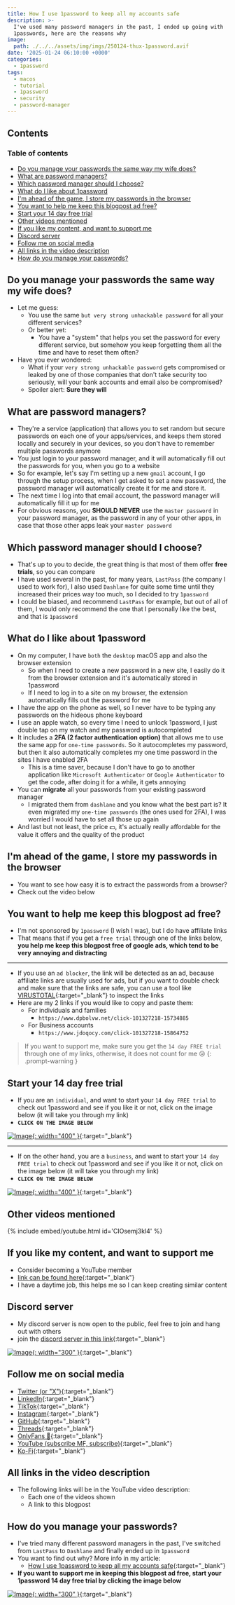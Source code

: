```yaml
---
title: How I use 1password to keep all my accounts safe
description: >-
  I've used many password managers in the past, I ended up going with
  1passwords, here are the reasons why
image:
  path: ./../../assets/img/imgs/250124-thux-1password.avif
date: '2025-01-24 06:10:00 +0000'
categories:
  - 1password
tags:
  - macos
  - tutorial
  - 1password
  - security
  - password-manager
---
```

## Contents

### Table of contents

<!-- toc -->

- [Do you manage your passwords the same way my wife does?](#do-you-manage-your-passwords-the-same-way-my-wife-does)
- [What are password managers?](#what-are-password-managers)
- [Which password manager should I choose?](#which-password-manager-should-i-choose)
- [What do I like about 1password](#what-do-i-like-about-1password)
- [I'm ahead of the game, I store my passwords in the browser](#im-ahead-of-the-game-i-store-my-passwords-in-the-browser)
- [You want to help me keep this blogpost ad free?](#you-want-to-help-me-keep-this-blogpost-ad-free)
- [Start your 14 day free trial](#start-your-14-day-free-trial)
- [Other videos mentioned](#other-videos-mentioned)
- [If you like my content, and want to support me](#if-you-like-my-content-and-want-to-support-me)
- [Discord server](#discord-server)
- [Follow me on social media](#follow-me-on-social-media)
- [All links in the video description](#all-links-in-the-video-description)
- [How do you manage your passwords?](#how-do-you-manage-your-passwords)

<!-- tocstop -->

## Do you manage your passwords the same way my wife does?

- Let me guess:
  - You use the same `but very strong unhackable password` for all your
    different services?
  - Or better yet:
    - You have a "system" that helps you set the password for every different
      service, but somehow you keep forgetting them all the time and have to
      reset them often?
- Have you ever wondered:
  - What if your `very strong unhackable password` gets compromised or leaked by
    one of those companies that don't take security too seriously, will your
    bank accounts and email also be compromised?
  - Spoiler alert: **Sure they will**

## What are password managers?

- They're a service (application) that allows you to set random but secure
  passwords on each one of your apps/services, and keeps them stored locally and
  securely in your devices, so you don't have to remember multiple passwords
  anymore
- You just login to your password manager, and it will automatically fill out
  the passwords for you, when you go to a website
- So for example, let's say I'm setting up a new `gmail` account, I go through
  the setup process, when I get asked to set a new password, the password
  manager will automatically create it for me and store it.
- The next time I log into that email account, the password manager will
  automatically fill it up for me
- For obvious reasons, you **SHOULD NEVER** use the `master password` in your
  password manager, as the password in any of your other apps, in case that
  those other apps leak your `master password`

## Which password manager should I choose?

- That's up to you to decide, the great thing is that most of them offer **free
  trials**, so you can compare
- I have used several in the past, for many years, `LastPass` (the company I
  used to work for), I also used `Dashlane` for quite some time until they
  increased their prices way too much, so I decided to try `1password`
- I could be biased, and recommend `LastPass` for example, but out of all of
  them, I would only recommend the one that I personally like the best, and that
  is `1password`

## What do I like about 1password

- On my computer, I have `both` the `desktop` macOS app and also the browser
  extension
  - So when I need to create a new password in a new site, I easily do it from
    the browser extension and it's automatically stored in 1password
  - If I need to log in to a site on my browser, the extension automatically
    fills out the password for me
- I have the app on the phone as well, so I never have to be typing any
  passwords on the hideous phone keyboard
- I use an apple watch, so every time I need to unlock 1password, I just double
  tap on my watch and my password is autocompleted
- It includes a **2FA (2 factor authentication option)** that allows me to use
  the same app for `one-time passwords`. So it autocompletes my password, but
  then it also automatically completes my one time password in the sites I have
  enabled 2FA
  - This is a time saver, because I don't have to go to another application like
    `Microsoft Authenticator` or `Google Authenticator` to get the code, after
    doing it for a while, it gets annoying
- You can **migrate** all your passwords from your existing password manager
  - I migrated them from `dashlane` and you know what the best part is? It even
    migrated my `one-time passwords` (the ones used for 2FA), I was worried I
    would have to set all those up again
- And last but not least, the price 💵, it's actually really affordable for the
  value it offers and the quality of the product

## I'm ahead of the game, I store my passwords in the browser

- You want to see how easy it is to extract the passwords from a browser?
- Check out the video below

## You want to help me keep this blogpost ad free?

- I'm not sponsored by `1password` (I wish I was), but I do have affiliate links
- That means that if you get a `free trial` through one of the links below,
  **you help me keep this blogpost free of google ads, which tend to be very
  annoying and distracting**

---

- If you use an `ad blocker`, the link will be detected as an ad, because
  affiliate links are usually used for ads, but if you want to double check and
  make sure that the links are safe, you can use a tool like
  [VIRUSTOTAL](https://www.virustotal.com/gui/home/url){:target="\_blank"} to
  inspect the links
- Here are my 2 links if you would like to copy and paste them:
  - For individuals and families
    - `https://www.dpbolvw.net/click-101327218-15734885`
  - For Business accounts
    - `https://www.jdoqocy.com/click-101327218-15864752`

<!-- markdownlint-disable -->
<!-- prettier-ignore-start -->
 
<!-- tip=green, info=blue, warning=yellow, danger=red -->
 
> If you want to support me, make sure you get the `14 day FREE trial` through one
> of my links, otherwise, it does not count for me 😢
{: .prompt-warning }
 
<!-- prettier-ignore-end -->
<!-- markdownlint-restore -->

## Start your 14 day free trial

- If you are an `individual`, and want to start your `14 day FREE trial` to
  check out 1password and see if you like it or not, click on the image below
  (it will take you through my link)
- **`CLICK ON THE IMAGE BELOW`**

<!-- prettier-ignore -->
[![Image](../../assets/img/imgs/250123-1password-individuals.avif){: width="400" }](https://www.dpbolvw.net/click-101327218-15734885){:target="_blank"}

---

- If on the other hand, you are a `business`, and want to start your
  `14 day FREE trial` to check out 1password and see if you like it or not,
  click on the image below (it will take you through my link)
- **`CLICK ON THE IMAGE BELOW`**

<!-- prettier-ignore -->
[![Image](../../assets/img/imgs/250123-1password-businesses.avif){: width="400" }](https://www.jdoqocy.com/click-101327218-15864752){:target="_blank"}

## Other videos mentioned

{% include embed/youtube.html id='CIOsemj3kl4' %}

## If you like my content, and want to support me

- Consider becoming a YouTube member
- [link can be found here](https://www.youtube.com/channel/UCrSIvbFncPSlK6AdwE2QboA/join){:target="\_blank"}
- I have a daytime job, this helps me so I can keep creating similar content

## Discord server

- My discord server is now open to the public, feel free to join and hang out
  with others
- join the
  [discord server in this link](https://discord.gg/NgqMgwwtMH){:target="\_blank"}

[![Image](./../../assets/img/imgs/250210-discord-free.avif){: width="300" }](https://discord.gg/NgqMgwwtMH){:target="\_blank"}

## Follow me on social media

- [Twitter (or "X")](https://x.com/link_arzu){:target="\_blank"}
- [LinkedIn](https://www.linkedin.com/in/christianarzu){:target="\_blank"}
- [TikTok](https://www.tiktok.com/@linkarzu){:target="\_blank"}
- [Instagram](https://www.instagram.com/link_arzu){:target="\_blank"}
- [GitHub](https://github.com/linkarzu){:target="\_blank"}
- [Threads](https://www.threads.net/@link_arzu){:target="\_blank"}
- [OnlyFans 🍆](https://linkarzu.com/assets/img/imgs/250126-whyugae.avif){:target="\_blank"}
- [YouTube (subscribe MF, subscribe)](https://www.youtube.com/@linkarzu){:target="\_blank"}
- [Ko-Fi](https://ko-fi.com/linkarzu/goal?g=6){:target="\_blank"}

## All links in the video description

- The following links will be in the YouTube video description:
  - Each one of the videos shown
  - A link to this blogpost

## How do you manage your passwords?

- I've tried many different password managers in the past, I've switched from
  `LastPass` to `Dashlane` and finally ended up in `1password`
- You want to find out why? More info in my article:
  - [How I use 1password to keep all my accounts safe](https://linkarzu.com/posts/1password/1password/){:target="\_blank"}
- **If you want to support me in keeping this blogpost ad free, start your
  1password 14 day free trial by clicking the image below**

[![Image](../../assets/img/imgs/250124-1password-banner.avif){: width="300" }](https://www.dpbolvw.net/click-101327218-15734885){:target="\_blank"}

